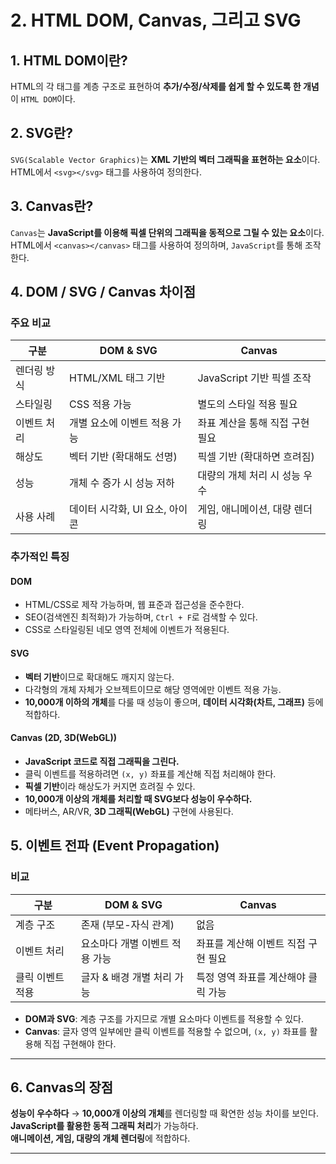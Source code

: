 # 2. HTML DOM, Canvas, 그리고 SVG

## 1. HTML DOM이란?

HTML의 각 태그를 계층 구조로 표현하여 **추가/수정/삭제를 쉽게 할 수 있도록 한 개념**이 `HTML DOM`이다.

## 2. SVG란?

`SVG(Scalable Vector Graphics)`는 **XML 기반의 벡터 그래픽을 표현하는 요소**이다.  
HTML에서 `<svg></svg>` 태그를 사용하여 정의한다.

## 3. Canvas란?

`Canvas`는 **JavaScript를 이용해 픽셀 단위의 그래픽을 동적으로 그릴 수 있는 요소**이다.  
HTML에서 `<canvas></canvas>` 태그를 사용하여 정의하며, `JavaScript`를 통해 조작한다.

## 4. DOM / SVG / Canvas 차이점

### 주요 비교

| 구분        | DOM & SVG                      | Canvas                          |
| ----------- | ------------------------------ | ------------------------------- |
| 렌더링 방식 | HTML/XML 태그 기반             | JavaScript 기반 픽셀 조작       |
| 스타일링    | CSS 적용 가능                  | 별도의 스타일 적용 필요         |
| 이벤트 처리 | 개별 요소에 이벤트 적용 가능   | 좌표 계산을 통해 직접 구현 필요 |
| 해상도      | 벡터 기반 (확대해도 선명)      | 픽셀 기반 (확대하면 흐려짐)     |
| 성능        | 개체 수 증가 시 성능 저하      | 대량의 개체 처리 시 성능 우수   |
| 사용 사례   | 데이터 시각화, UI 요소, 아이콘 | 게임, 애니메이션, 대량 렌더링   |

### 추가적인 특징

#### DOM

- HTML/CSS로 제작 가능하며, 웹 표준과 접근성을 준수한다.
- SEO(검색엔진 최적화)가 가능하며, `Ctrl + F`로 검색할 수 있다.
- CSS로 스타일링된 네모 영역 전체에 이벤트가 적용된다.

#### SVG

- **벡터 기반**이므로 확대해도 깨지지 않는다.
- 다각형의 개체 자체가 오브젝트이므로 해당 영역에만 이벤트 적용 가능.
- **10,000개 이하의 개체**를 다룰 때 성능이 좋으며, **데이터 시각화(차트, 그래프)** 등에 적합하다.

#### Canvas (2D, 3D(WebGL))

- **JavaScript 코드로 직접 그래픽을 그린다.**
- 클릭 이벤트를 적용하려면 `(x, y)` 좌표를 계산해 직접 처리해야 한다.
- **픽셀 기반**이라 해상도가 커지면 흐려질 수 있다.
- **10,000개 이상의 개체를 처리할 때 SVG보다 성능이 우수하다.**
- 메타버스, AR/VR, **3D 그래픽(WebGL)** 구현에 사용된다.

## 5. 이벤트 전파 (Event Propagation)

### 비교

| 구분             | DOM & SVG                      | Canvas                              |
| ---------------- | ------------------------------ | ----------------------------------- |
| 계층 구조        | 존재 (부모-자식 관계)          | 없음                                |
| 이벤트 처리      | 요소마다 개별 이벤트 적용 가능 | 좌표를 계산해 이벤트 직접 구현 필요 |
| 클릭 이벤트 적용 | 글자 & 배경 개별 처리 가능     | 특정 영역 좌표를 계산해야 클릭 가능 |

- **DOM과 SVG**: 계층 구조를 가지므로 개별 요소마다 이벤트를 적용할 수 있다.
- **Canvas**: 글자 영역 일부에만 클릭 이벤트를 적용할 수 없으며, `(x, y)` 좌표를 활용해 직접 구현해야 한다.

---

## 6. Canvas의 장점

**성능이 우수하다** → **10,000개 이상의 개체**를 렌더링할 때 확연한 성능 차이를 보인다.  
**JavaScript를 활용한 동적 그래픽 처리**가 가능하다.  
**애니메이션, 게임, 대량의 개체 렌더링**에 적합하다.

---

